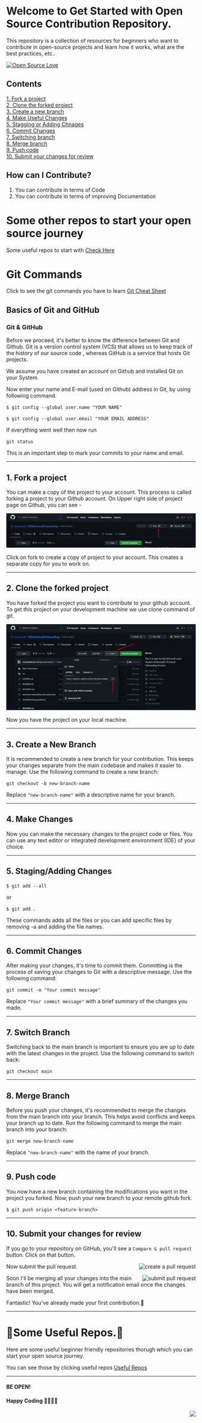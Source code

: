 # Welcome to Get Started with Open Source Contribution Repository.
This repository is a collection of resources for beginners who want to contribute in open-source projects
and learn how it works, what are the best practices, etc..

[![Open Source Love](https://firstcontributions.github.io/open-source-badges/badges/open-source-v1/open-source.svg)](https://github.com/firstcontributions/open-source-badges)

## Contents

[1. Fork a project](#1-fork-a-project)\
[2. Clone the forked project](#2-clone-the-forked-project)\
[3. Create a new branch](#3-create-a-new-branch)\
[4. Make Useful Changes](#4-make-changes)\
[5. Stagging or Adding Chnages](#5-stagingadding-changes)\
[6. Commit Changes](#6-commit-changes)\
[7. Switching branch](#7-switch-branch)\
[8. Merge branch](#8-merge-branch)\
[9. Push code](#9-push-code)\
[10. Submit your changes for review](#10-submit-your-changes-for-review)


## How can I Contribute?

1. You can contribute in terms of Code
2. You can contribute in terms of improving Documentation

# Some other repos to start your open source journey

Some useful repos to start with [ Check Here](#🌠some-useful-repos🚀)

# Git Commands
Click to see the git commands you have to learn [Git Cheat Sheet](https://github.com/UzairHussain193/Get_Start_with_Contributions_Uzair_Hussain/blob/master/git_cheat_sheet.md)


## Basics of Git and GitHub

### Git & GitHub

Before we proceed, it's better to know the difference between Git and Github. Git is a version control system (VCS) that allows us to keep track of the history of our source code , whereas GitHub is a service that hosts Git projects.

We assume you have created an account on Github and installed Git on your System.

Now enter your name and E-mail (used on Github) address in Git, by using following command.

```
$ git config --global user.name "YOUR NAME"
```

``` 
$ git config --global user.email "YOUR EMAIL ADDRESS"
```

If everything went well then now run 
```
git status
```  

This is an important step to mark your commits to your name and email.

---

## 1. Fork a project

You can make a copy of the project to your account. This process is called forking a project to your Github account. On Upper right side of project page on Github, you can see -

![Fork](fork.png)


Click on fork to create a copy of project to your account. This creates a separate copy for you to work on.

---

## 2. Clone the forked project

You have forked the project you want to contribute to your github account. To get this project on your development machine we use clone command of git.

![clone](clone.png)

Now you have the project on your local machine.

---

## 3. Create a New Branch

It is recommended to create a new branch for your contribution. This keeps your changes separate from the main codebase and makes it easier to manage. Use the following command to create a new branch:

```
git checkout -b new-branch-name
```

Replace `"new-branch-name"` with a descriptive name for your branch.

---
## 4. Make Changes

Now you can make the necessary changes to the project code or files. You can use any text editor or integrated development environment (IDE) of your choice.

---
## 5. Staging/Adding Changes

```
$ git add --all
```
or
```
$ git add .
```

These commands adds all the files or you can add specific files by removing -a and adding the file names. 

---
## 6. Commit Changes

After making your changes, it's time to commit them. Committing is the process of saving your changes to Git with a descriptive message. Use the following command:

```
git commit -m "Your commit message"
```

Replace `"Your commit message"` with a brief summary of the changes you made.

---
## 7. Switch Branch

Switching back to the main branch is important to ensure you are up to date with the latest changes in the project. Use the following command to switch back:

```
git checkout main
```
---
## 8. Merge Branch

Before you push your changes, it's recommended to merge the changes from the main branch into your branch. This helps avoid conflicts and keeps your branch up to date. Run the following command to merge the main branch into your branch:

```
git merge new-branch-name
```

Replace `"new-branch-name"` with the name of your branch.

---

## 9. Push code 

You now have a new branch containing the modifications you want in the project you forked. Now, push your new branch to your remote github fork.

```
$ git push origin <feature-branch>
```

---

## 10. Submit your changes for review

If you go to your repository on GitHub, you'll see a `Compare & pull request` button. Click on that button.

<img style="float: right;" src="https://firstcontributions.github.io/assets/Readme/compare-and-pull.png" alt="create a pull request" />

Now submit the pull request.

<img style="float: right;" src="https://firstcontributions.github.io/assets/Readme/submit-pull-request.png" alt="submit pull request" />

Soon I'll be merging all your changes into the main branch of this project. You will get a notification email once the changes have been merged.


Fantastic! You've already made your first contribution.🥳

---

# 🌠Some Useful Repos.🚀

Here are some useful beginner friendly repositories thorugh which you can start your open source journey.

You can see those by clicking useful repos [Useful Repos](contribution_repos.md)

---

#### BE OPEN!

#### Happy Coding 👩‍💻👩‍💻


<a href="#top"><img src="https://img.shields.io/badge/-Back%20to%20Top-red?style=for-the-badge" align="right"/></a>

